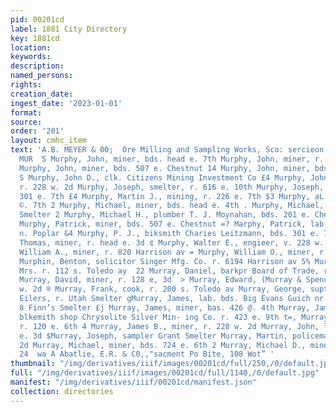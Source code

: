 ```yaml
---
pid: 00201cd
label: 1881 City Directory
key: 1881cd
location: 
keywords: 
description: 
named_persons: 
rights: 
creation_date: 
ingest_date: '2023-01-01'
format: 
source: 
order: '201'
layout: cmhc_item
text: 'A.B. MEYER & 00;  Ore Milling and Sampling Works, Sco: sercieon a j MUR 224
  MUR  S Murphy, John, miner, bds. head e. 7th Murphy, John, miner, r. head e. 4th
  Murphy, John, miner, bds. 507 e. Chestnut 14 Murphy, John, miner, bds. 815 w. Elm
  S Murphy, John D., clk. Citizens Mining Investment Co £4 Murphy, John N_) prospector,
  r. 228 w. 2d Murphy, Joseph, smelter, r. 616 e. 10th Murphy, Joseph, miner, bds.
  301 e. 7th £4 Murphy, Martin J., mining, r. 226 e. 7th $3 Murphy, aL Mrs., vr. 226
  ©. 7th 2 Murphy, Michael, miner, bds. head e. 4th . Murphy, Michael, sampler Grant
  Smelter 2 Murphy, Michael H., plumber T. J. Moynahan, bds. 201 e. Chest} nut  =®
  Murphy, Patrick, miner, bds. 507 e. Chestnut =? Marphy, Patrick, lab. bds. 1201
  n. Poplar &4 Murphy, P. J., biksmith Charies Leitzmann, bds. 301 e. 7th Q¢ Murphy,
  Thomas, miner, r. head e. 3d ¢ Murphy, Walter E., engieer, v. 228 w. 2d a2! Murphy,
  William A., miner, r. 820 Harrison av = Murphy, William O., miner, r. 606 e. 7th  A  a  5
  Murphin, Benton, solicitor Singer Mfg. Co. r. 6194 Harrison av 5% Murray, Annie
  Mrs. r. 112 s. Toledo ay  22 Murray, Daniel, barkpr Board of Trade, r. 116 w. 4th  =
  Murray, David, miner, r. 128 e, 3d  > Murray, Edward, (Murray & Spencer) r. 108
  w. 2d ® Murray, Frank, cook, r. 200 s. Toledo av Murray, George, supt. Billing &
  Eilers, r. Utah Smelter gMurray, James, lab. bds. Big Evans Guich nr. Cummings &
  8 Finn’s Smelter £j Murray, James, miner, bas. 426 @. 4th Murray, James, foreman
  blkemith shop Chrysolite Silver Min- ing Co. r. 423 e. 9th t=, Murray, James, printer,
  r. 120 e. 6th 4 Murray, James B., miner, r. 228 w. 2d Murray, John, lab. bds. 139
  e. 3d $Murray, Joseph, sampler Grant Smelter Murray, Martin, policeman, r. 108 w.
  2d Murray, Michael, miner, bds. 724 e. 6th 2 Murray, Michael D., miner, r. 228 w.
  24  wa A Abatlie, E.R. & C0,,"sacment Po Bite, 108 Wot” '
thumbnail: "/img/derivatives/iiif/images/00201cd/full/250,/0/default.jpg"
full: "/img/derivatives/iiif/images/00201cd/full/1140,/0/default.jpg"
manifest: "/img/derivatives/iiif/00201cd/manifest.json"
collection: directories
---
```

